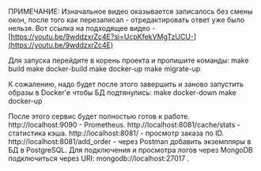 ПРИМЕЧАНИЕ: Изначальное видео оказывается записалось без смены окон, после того как перезаписал - отредактировать ответ уже было нельзя. Вот ссылка на подходящее видео - [https://youtu.be/9wddzxrZc4E?si=UcpKfekVMgTzUCU-](https://youtu.be/9wddzxrZc4E)

Для запуска перейдите в корень проекта и пропишите команды:
make build
make docker-build
make docker-up
make migrate-up

К сожалению, надо будет после этого завершить и заново запустить образы в Docker'e чтобы БД подтянулись:
make docker-down
make docker-up

После этого сервис будет полностью готов к работе.
http://localhost:9090 - Prometheus.
http://localhost:8081/cache/stats - статистика кэша.
http://localhost:8081/ - просмотр заказа по ID.
http://localhost:8081/add_order - через Postman добавить экземпляры в БД в PostgreSQL.
Для подключения и просмотра логов через MongoDB подключиться через URI: mongodb://localhost:27017 .
